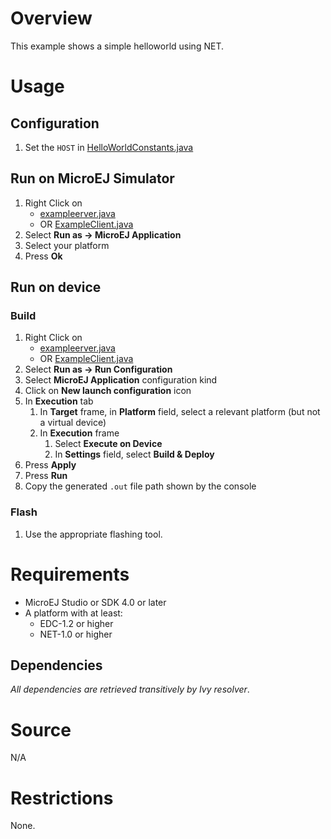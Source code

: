 # Overview
This example shows a simple helloworld using NET.

# Usage
## Configuration
1. Set the `HOST` in [HelloWorldConstants.java](src/main/java/com/microej/example/foundation/net/helloworld/HelloWorldConstants.java)

## Run on MicroEJ Simulator
1. Right Click on 
	* [exampleerver.java](src/main/java/com/microej/example/foundation/net/helloworld/exampleerver.java)
	* OR [ExampleClient.java](src/main/java/com/microej/example/foundation/net/helloworld/ExampleClient.java)
1. Select **Run as -> MicroEJ Application**
1. Select your platform 
1. Press **Ok**


## Run on device
### Build
1. Right Click on 
	* [exampleerver.java](src/main/java/com/microej/example/foundation/net/helloworld/exampleerver.java)
	* OR [ExampleClient.java](src/main/java/com/microej/example/foundation/net/helloworld/ExampleClient.java)
1. Select **Run as -> Run Configuration** 
1. Select **MicroEJ Application** configuration kind
1. Click on **New launch configuration** icon
1. In **Execution** tab
	1. In **Target** frame, in **Platform** field, select a relevant platform (but not a virtual device)
	1. In **Execution** frame
		1. Select **Execute on Device**
		2. In **Settings** field, select **Build & Deploy**
1. Press **Apply**
1. Press **Run**
1. Copy the generated `.out` file path shown by the console

### Flash
1. Use the appropriate flashing tool.

# Requirements
* MicroEJ Studio or SDK 4.0 or later
* A platform with at least:
	* EDC-1.2 or higher
	* NET-1.0 or higher

## Dependencies
_All dependencies are retrieved transitively by Ivy resolver_.

# Source
N/A

# Restrictions
None.
 
<!--
	Copyright 2016-2019 MicroEJ Corp. All rights reserved.
    For demonstration purpose only.
    MicroEJ Corp. PROPRIETARY. Use is subject to license terms.
-->